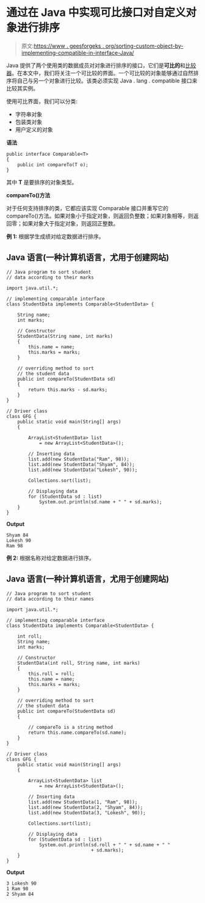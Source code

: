 # 通过在 Java 中实现可比接口对自定义对象进行排序

> 原文:[https://www . geesforgeks . org/sorting-custom-object-by-implementing-compatible-in-interface-Java/](https://www.geeksforgeeks.org/sorting-custom-object-by-implementing-comparable-interface-in-java/)

Java 提供了两个使用类的数据成员对对象进行排序的接口，它们是**可比的**和[比较器](https://www.geeksforgeeks.org/comparator-interface-java/)。在本文中，我们将关注一个可比较的界面。一个可比较的对象能够通过自然排序将自己与另一个对象进行比较。该类必须实现 Java . lang . compatible 接口来比较其实例。

使用可比界面，我们可以分类:

*   字符串对象
*   包装类对象
*   用户定义的对象

**语法**

```
public interface Comparable<T> 
{
    public int compareTo(T o);
}
```

其中 **T** 是要排序的对象类型。

**compareTo()方法**

对于任何支持排序的类，它都应该实现 Comparable 接口并重写它的 compareTo()方法。如果对象小于指定对象，则返回负整数；如果对象相等，则返回零；如果对象大于指定对象，则返回正整数。

**例 1:** 根据学生成绩对给定数据进行排序。

## Java 语言(一种计算机语言，尤用于创建网站)

```
// Java program to sort student
// data according to their marks

import java.util.*;

// implementing comparable interface
class StudentData implements Comparable<StudentData> {

    String name;
    int marks;

    // Constructor
    StudentData(String name, int marks)
    {
        this.name = name;
        this.marks = marks;
    }

    // overriding method to sort
    // the student data
    public int compareTo(StudentData sd)
    {
        return this.marks - sd.marks;
    }
}

// Driver class
class GFG {
    public static void main(String[] args)
    {

        ArrayList<StudentData> list
            = new ArrayList<StudentData>();

        // Inserting data
        list.add(new StudentData("Ram", 98));
        list.add(new StudentData("Shyam", 84));
        list.add(new StudentData("Lokesh", 90));

        Collections.sort(list);

        // Displaying data
        for (StudentData sd : list)
            System.out.println(sd.name + " " + sd.marks);
    }
}
```

**Output**

```
Shyam 84
Lokesh 90
Ram 98
```

**例 2:** 根据名称对给定数据进行排序。

## Java 语言(一种计算机语言，尤用于创建网站)

```
// Java program to sort student
// data according to their names

import java.util.*;

// implementing comparable interface
class StudentData implements Comparable<StudentData> {

    int roll;
    String name;
    int marks;

    // Constructor
    StudentData(int roll, String name, int marks)
    {
        this.roll = roll;
        this.name = name;
        this.marks = marks;
    }

    // overriding method to sort
    // the student data
    public int compareTo(StudentData sd)
    {

        // compareTo is a string method
        return this.name.compareTo(sd.name);
    }
}

// Driver class
class GFG {
    public static void main(String[] args)
    {

        ArrayList<StudentData> list
            = new ArrayList<StudentData>();

        // Inserting data
        list.add(new StudentData(1, "Ram", 98));
        list.add(new StudentData(2, "Shyam", 84));
        list.add(new StudentData(3, "Lokesh", 90));

        Collections.sort(list);

        // Displaying data
        for (StudentData sd : list)
            System.out.println(sd.roll + " " + sd.name + " "
                               + sd.marks);
    }
}
```

**Output**

```
3 Lokesh 90
1 Ram 98
2 Shyam 84
```